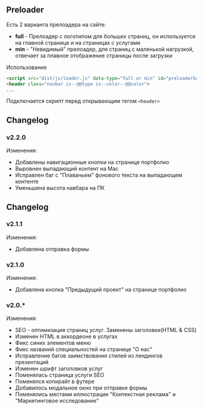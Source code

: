## Preloader

Есть 2 варианта прелоадера на сайте:
- **full** - Прелоадер с логотипом для больших страниц, он используется на главной странице и на страницах с услугами
- **min** - "Невидимый" прелоадер, для страниц с маленькой нагрузкой, отвечает за плавное отображение страницы после загрузки

Использование

```html
<script src="dist/js/loader.js" data-type="full or min" id="preloaderScript"></script>
<header class="navbar is--@@type is--color--@@color">
...
```

Подключается скрипт перед открывающим тегом `<header>`

## Changelog

### v2.2.0

Изменения:
- Добавлены навигационные кнопки на странице портфолио
- Выровнен выпадающий контент на Mac
- Исправлен баг с "Плаваньем" фонового текста на выпадающем контенте
- Уменьшена высота навбара на ПК

## Changelog

### v2.1.1

Изменения:
- Добавлена отправка формы


### v2.1.0

Изменения:
- Добавлена кнопка "Предыдущий проект" на странице портфолио

### v2.0.*

Изменения:
- SEO - оптимизация страниц услуг. Заменены заголовки(HTML & CSS)
- Изменен HTML в аккордеоне в услугах
- Фикс синих элементов меню
- Фикс названий специальностей на странице "О нас"
- Исправление багов заимствования стилей из лендингов презентаций
- Изменен шрифт заголовков услуг
- Поменялась страница услуги SEO
- Поменялся копирайт в футере
- Добавилось модальное окно при отправке формы
- Поменялись местами иллюстрации "Контекстная реклама" и "Маркетинговое исследование"